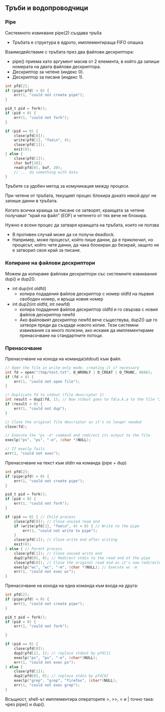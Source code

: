 ## Тръби и водопроводчици

### Pipe
Системното извикване pipe(2) създава тръба
- Тръбата е структура в ядрото, имплементираща FIFO опашка

Взаимодействаме с тръбата през два файлови дескриптора:
- pipe() приема като аргумент масив от 2 елемента, в който да запише номерата на двата файлови дескриптора.
- Дескриптор за четене (индекс 0).
- Дескриптор за писане (индекс 1).

```c
int pfd[2];
if (pipe(pfd) < 0) {
    err(1, "could not create pipe");
}

pid_t pid = fork();
if (pid < 0) {
    err(1, "could not fork");
}

if (pid == 0) {
    close(pfd[0]);
    write(pfd[1], "foo\n", 4);
    close(pfd[1]);
    exit(0);
} else {
    close(pfd[1]);
    char buf[20];
    read(pfd[0], buf, 20);
    // ... do something with data
}
```

Тръбите са удобен метод за комуникация между процеси. <br />

При четене от тръбата, текущият процес блокира докато някой друг не запише данни в тръбата. <br />

Когато всички краища за писане се затворят, краищата за четене получават “край на файл” (EOF) и четенето от тях вече
не блокира. <br />

Нужно е всеки процес да затваря краищата на тръбата, които не ползва
- В противен случай може да се получи deadlock.
- Например, може процесът, който пише данни, да е приключил, но процесът, който чете данни, да чака блокиран до безкрай, защото не е затворил своя край за писане.

### Копиране на файлови дескриптори

Можем да копираме файлови дескриптори със системните извиквания dup() и dup2().
- int dup(int oldfd)
    - копира подадения файлов дескриптор с номер oldfd на първия свободен номер, и връща новия номер
- int dup2(int oldfd, int newfd)
    - копира подадения файлов дескриптор oldfd и го свързва с новия файлов дескриптор newfd
    - Ако файловият дескриптор newfd вече съществува, dup2() ще го затвори преди да създаде новото копие.
Тези системни извиквания са много полезни, ако искаме да имплементираме пренасочване на стандартните потоци.

### Пренасочване
Пренасочване на изхода на команда(stdout) към файл.
```c
// Open the file in write-only mode, creating it if necessary
int fd = open("/tmp/test.txt", O_WRONLY | O_CREAT | O_TRUNC, 0666);
if (fd < 0) {
    err(1, "could not open file");
}

// Duplicate fd to stdout (file descriptor 1)
int result = dup2(fd, 1); // Now stdout goes to fd(a.k.a to the file "/tmp/test.txt")
if (result < 0) {
    err(1, "could not dup");
}

// Close the original file descriptor as it's no longer needed
close(fd);

// Execute the "ps -e" command and redirect its output to the file
execlp("ps", "ps", "-e", (char *)NULL);

// If execlp fails
err(1, "could not exec");
```

Пренасочване на текст към stdin на команда (pipe + dup)
```c
int pfd[2];
if (pipe(pfd) < 0) {
    err(1, "could not create pipe");
}

pid_t pid = fork();
if (pid < 0) {
    err(1, "could not fork");
}

if (pid == 0) { // Child process
    close(pfd[0]); // Close unused read end
    if (write(pfd[1], "foo\n", 4) < 0) { // Write to the pipe
        err(1, "could not write to pipe");
    }
    close(pfd[1]); // Close write end after writing
    exit(0);
} else { // Parent process
    close(pfd[1]); // Close unused write end
    dup2(pfd[0], 0); // Redirect stdin to the read end of the pipe
    close(pfd[0]); // Close the original read end as it's now redirected
    execlp("wc", "wc", "-m", (char *)NULL); // Execute wc -m
    err(1, "could not exec wc");
}
```

Пренасочване на изхода на една команда към входа на друга:
```c
int pfd[2];
if (pipe(pfd) < 0) {
    err(1, "could not create pipe");
}

pid_t pid = fork();
if (pid < 0) {
    err(1, "could not fork");

}

if (pid == 0) {
    close(pfd[0]);
    dup2(pfd[1], 1); // replace stdout by pfd[1]
    execlp("ps", "ps", "-e", (char*)NULL);
    err(1, "could not exec ps");
} else {
    close(pfd[1]);
    dup2(pfd[0], 0); // replace stdin by pfd[0]
    execlp("grep", "grep", "firefox", (char*)NULL);
    err(1, "could not exec grep");
}
```

Всъщност, shell-ът имплементира операторите >, >>, < и | точно така: чрез pipe() и dup().